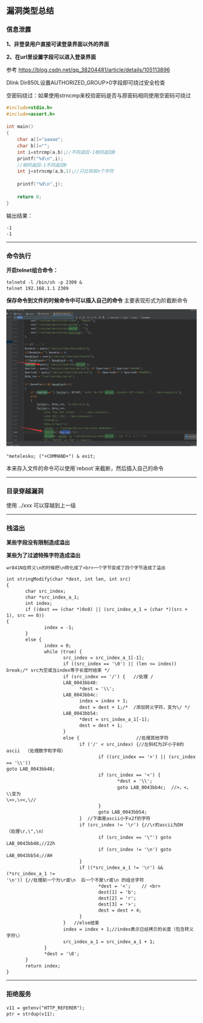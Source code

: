 ## 漏洞类型总结



### 信息泄露
**1、非登录用户直接可读登录界面以外的界面**

**2、在url里设置字段可以进入登录界面**

参考
https://blog.csdn.net/qq_38204481/article/details/105113896

Dlink Dir850L设置AUTHORIZED_GROUP>0字段即可绕过安全检查

空密码绕过：如果使用strncmp来校验密码是否与原密码相同使用空密码可绕过
```c
#include<stdio.h>
#include<assert.h>
 
int main()
{
	char a[]="aaaae";
	char b[]="";
	int i=strcmp(a,b);//不同返回-1相同返回0
	printf("%d\n",i);
	//相同返回-1不同返回0
	int j=strncmp(a,b,1);//只比较前n个字符
 
	printf("%d\n",j);
 
	return 0;
}
```
输出结果：
```
-1
-1
```
****
### 命令执行
**开启telnet组合命令：**
```
telnetd -l /bin/sh -p 2309 &
telnet 192.168.1.1 2309
```
**保存命令到文件的时候命令中可以插入自己的命令**
主要表现形式为阶截断命令

![](./image/20200330094056191.png)

`"metelesku; ("+COMMAND+") & exit;`

本来存入文件的命令可以使用\`reboot\`来截断，然后插入自己的命令
****
### 目录穿越漏洞
使用 ../xxx  可以穿越到上一级
****

### 栈溢出
**某些字段没有限制造成溢出**


**某些为了过滤特殊字符造成溢出**


```
wr841N在转义\n的时候把\n转化成了<br>一个字节变成了四个字节造成了溢出
```
```
int stringModify(char *dest, int len, int src)
{
       char src_index;
       char *src_index_a_1;
       int index;
       if ((dest == (char *)0x0) || (src_index_a_1 = (char *)(src + 1), src == 0)) 
{
              index = -1;
       }
       else {
              index = 0;
              while (true) {
                     src_index = src_index_a_1[-1];
                     if ((src_index == '\0') || (len <= index)) break;/* src为空或当index等于长度时结束 */
                     if (src_index == '/') {   //处理 /  
                     LAB_0043bb48:
                           *dest = '\\';
                     LAB_0043bb4c:
                           index = index + 1;
                           dest = dest + 1;/*  /添加转义字符，变为\/ */
                     LAB_0043bb54:
                           *dest = src_index_a_1[-1];
                           dest = dest + 1;
                     }
                     else {                     //处理其他字符
                           if ('/' < src_index) {//左斜杠为2F小于0的ascii  （处理数字和字母）
                                  if ((src_index == '>') || (src_index == '\\')) 
goto LAB_0043bb48;
                                  if (src_index == '<') {
                                         *dest = '\\';
                                         goto LAB_0043bb4c;  //>，<，\\变为  
\>>,\<<,\//
                                  }
                                  goto LAB_0043bb54;
                           }  //下面是ascii小于x2f的字符
                           if (src_index != '\r') {//\r的ascii为DH                       （处理\r,\",\n）
                                  if (src_index == '\"') goto LAB_0043bb48;//22h
                                  if (src_index != '\n') goto LAB_0043bb54;//AH
                           }
                           if ((*src_index_a_1 != '\r') && (*src_index_a_1 != 
'\n')) {//处理前一个为\r或\n  后一个不是\r或\n 的组合字符  
                                  *dest = '<';    // <br>
                                  dest[1] = 'b';
                                  dest[2] = 'r';
                                  dest[3] = '>';
                                  dest = dest + 4;
                           }
                     }   //else结束
                     index = index + 1;//index表示已经拷贝的长度（包含转义字符\）
                     src_index_a_1 = src_index_a_1 + 1;
              }
              *dest = '\0';
       }
       return index;
}
```
****
### 拒绝服务
```
v11 = getenv("HTTP_REFERER");            
ptr = strdup(v11);
```






